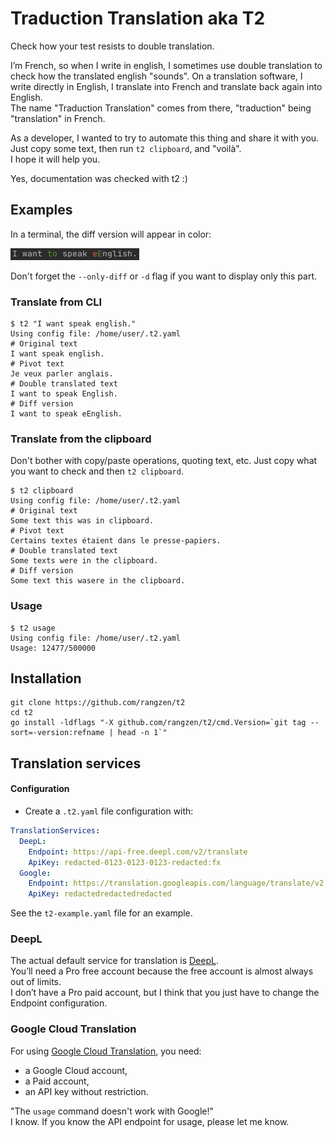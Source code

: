 # Traduction Translation aka T2

Check how your test resists to double translation.

I’m French, so when I write in english, I sometimes use double translation to check how the translated english "sounds".
On a translation software, I write directly in English, I translate into French and translate back again into English.  
The name "Traduction Translation" comes from there, "traduction" being "translation" in French.

As a developer, I wanted to try to automate this thing and share it with you.  
Just copy some text, then run `t2 clipboard`, and "voilà".  
I hope it will help you.

Yes, documentation was checked with t2 :)

## Examples

In a terminal, the diff version will appear in color:

![diff screenshot](https://raw.githubusercontent.com/rangzen/t2/main/doc/Screenshot_20210925_diff.png)

Don't forget the `--only-diff` or `-d` flag if you want to display only this part.

### Translate from CLI

```shell
$ t2 "I want speak english."
Using config file: /home/user/.t2.yaml
# Original text
I want speak english.
# Pivot text
Je veux parler anglais.
# Double translated text
I want to speak English.
# Diff version
I want to speak eEnglish.
```

### Translate from the clipboard

Don't bother with copy/paste operations, quoting text, etc. Just copy what you want to check and then `t2 clipboard`.

```shell
$ t2 clipboard
Using config file: /home/user/.t2.yaml
# Original text
Some text this was in clipboard.
# Pivot text
Certains textes étaient dans le presse-papiers.
# Double translated text
Some texts were in the clipboard.
# Diff version
Some text this wasere in the clipboard.
```

### Usage

```shell
$ t2 usage
Using config file: /home/user/.t2.yaml
Usage: 12477/500000
```

## Installation

```shell
git clone https://github.com/rangzen/t2
cd t2
go install -ldflags "-X github.com/rangzen/t2/cmd.Version=`git tag --sort=-version:refname | head -n 1`"
```

## Translation services

#### Configuration

* Create a `.t2.yaml` file configuration with:

```yaml
TranslationServices:
  DeepL:
    Endpoint: https://api-free.deepl.com/v2/translate
    ApiKey: redacted-0123-0123-0123-redacted:fx
  Google:
    Endpoint: https://translation.googleapis.com/language/translate/v2
    ApiKey: redactedredactedredacted
```

See the `t2-example.yaml` file for an example.

### DeepL

The actual default service for translation is [DeepL](https://deepl.com).  
You’ll need a Pro free account because the free account is almost always out of limits.  
I don’t have a Pro paid account, but I think that you just have to change the Endpoint configuration.

### Google Cloud Translation

For using [Google Cloud Translation](https://cloud.google.com/translate/), you need:
* a Google Cloud account,
* a Paid account,
* an API key without restriction.

"The `usage` command doesn't work with Google!"  
I know. If you know the API endpoint for usage, please let me know.
